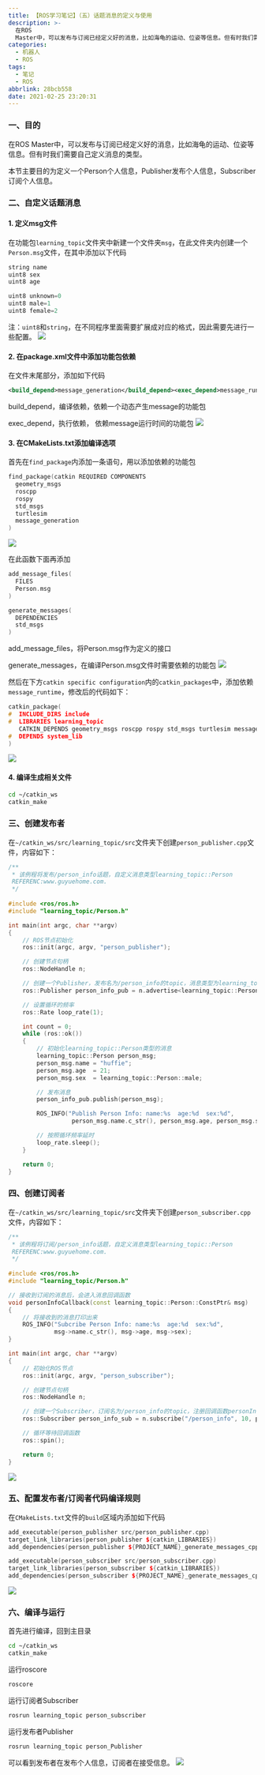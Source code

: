 ```yaml
---
title: 【ROS学习笔记】（五）话题消息的定义与使用
description: >-
  在ROS
  Master中，可以发布与订阅已经定义好的消息，比如海龟的运动、位姿等信息。但有时我们需要自己定义消息的类型。本节主要目的为定义一个Person个人信息，Publisher发布个人信息，Subscriber订阅个人信息。
categories:
  - 机器人
  - ROS
tags:
  - 笔记
  - ROS
abbrlink: 28bcb558
date: 2021-02-25 23:20:31
---
```


### 一、目的

在ROS Master中，可以发布与订阅已经定义好的消息，比如海龟的运动、位姿等信息。但有时我们需要自己定义消息的类型。

本节主要目的为定义一个Person个人信息，Publisher发布个人信息，Subscriber订阅个人信息。

### 二、自定义话题消息

#### 1. 定义msg文件

在功能包`learning_topic`文件夹中新建一个文件夹`msg`，在此文件夹内创建一个`Person.msg`文件，在其中添加以下代码

```c
string name
uint8 sex
uint8 age

uint8 unknown=0
uint8 male=1
uint8 female=2
```

注：`uint8`和`string`，在不同程序里面需要扩展成对应的格式，因此需要先进行一些配置。
![](https://img.mahaofei.com/img/202112231649673-ros-notes5-1.png)

#### 2. 在package.xml文件中添加功能包依赖

在文件末尾部分，添加如下代码

```xml
<build_depend>message_generation</build_depend><exec_depend>message_runtime</exec_depend>
```

build_depend，编译依赖，依赖一个动态产生message的功能包

exec_depend，执行依赖， 依赖message运行时间的功能包
![](https://img.mahaofei.com/img/202112231650056-ros-notes5-2.png)

#### 3. 在CMakeLists.txt添加编译选项

首先在`find_package`内添加一条语句，用以添加依赖的功能包

```c++
find_package(catkin REQUIRED COMPONENTS
  geometry_msgs
  roscpp
  rospy
  std_msgs
  turtlesim
  message_generation
)
```
![](https://img.mahaofei.com/img/202112231650566-ros-notes5-3.png)

在此函数下面再添加

```c++
add_message_files(
  FILES
  Person.msg
)

generate_messages(
  DEPENDENCIES
  std_msgs
)
```

add_message_files，将Person.msg作为定义的接口

generate_messages，在编译Person.msg文件时需要依赖的功能包
![](https://img.mahaofei.com/img/202112231650214-ros-notes5-4.png)

然后在下方`catkin specific configuration`内的`catkin_packages`中，添加依赖`message_runtime`，修改后的代码如下：

```c++
catkin_package(
#  INCLUDE_DIRS include
#  LIBRARIES learning_topic
   CATKIN_DEPENDS geometry_msgs roscpp rospy std_msgs turtlesim message_runtime
#  DEPENDS system_lib
)
```
![](https://img.mahaofei.com/img/202112231650548-ros-notes5-5.png)

#### 4. 编译生成相关文件

```bash
cd ~/catkin_ws
catkin_make
```

### 三、创建发布者

在`~/catkin_ws/src/learning_topic/src`文件夹下创建`person_publisher.cpp`文件，内容如下：

```c++
/**
 * 该例程将发布/person_info话题，自定义消息类型learning_topic::Person
 REFERENC:www.guyuehome.com.
 */
 
#include <ros/ros.h>
#include "learning_topic/Person.h"

int main(int argc, char **argv)
{
    // ROS节点初始化
    ros::init(argc, argv, "person_publisher");

    // 创建节点句柄
    ros::NodeHandle n;

    // 创建一个Publisher，发布名为/person_info的topic，消息类型为learning_topic::Person，队列长度10
    ros::Publisher person_info_pub = n.advertise<learning_topic::Person>("/person_info", 10);

    // 设置循环的频率
    ros::Rate loop_rate(1);

    int count = 0;
    while (ros::ok())
    {
        // 初始化learning_topic::Person类型的消息
    	learning_topic::Person person_msg;
		person_msg.name = "huffie";
		person_msg.age  = 21;
		person_msg.sex  = learning_topic::Person::male;

        // 发布消息
		person_info_pub.publish(person_msg);

       	ROS_INFO("Publish Person Info: name:%s  age:%d  sex:%d", 
				  person_msg.name.c_str(), person_msg.age, person_msg.sex);

        // 按照循环频率延时
        loop_rate.sleep();
    }

    return 0;
}
```

### 四、创建订阅者

在`~/catkin_ws/src/learning_topic/src`文件夹下创建`person_subscriber.cpp`文件，内容如下：

```c++
/**
 * 该例程将订阅/person_info话题，自定义消息类型learning_topic::Person
 REFERENC:www.guyuehome.com.
 */
 
#include <ros/ros.h>
#include "learning_topic/Person.h"

// 接收到订阅的消息后，会进入消息回调函数
void personInfoCallback(const learning_topic::Person::ConstPtr& msg)
{
    // 将接收到的消息打印出来
    ROS_INFO("Subcribe Person Info: name:%s  age:%d  sex:%d", 
			 msg->name.c_str(), msg->age, msg->sex);
}

int main(int argc, char **argv)
{
    // 初始化ROS节点
    ros::init(argc, argv, "person_subscriber");

    // 创建节点句柄
    ros::NodeHandle n;

    // 创建一个Subscriber，订阅名为/person_info的topic，注册回调函数personInfoCallback
    ros::Subscriber person_info_sub = n.subscribe("/person_info", 10, personInfoCallback);

    // 循环等待回调函数
    ros::spin();

    return 0;
}
```
![](https://img.mahaofei.com/img/202112231651965-ros-notes5-6.png)

### 五、配置发布者/订阅者代码编译规则

在`CMakeLists.txt`文件的`build`区域内添加如下代码

```C++
add_executable(person_publisher src/person_publisher.cpp)
target_link_libraries(person_publisher ${catkin_LIBRARIES})
add_dependencies(person_publisher ${PROJECT_NAME}_generate_messages_cpp)

add_executable(person_subscriber src/person_subscriber.cpp)
target_link_libraries(person_subscriber ${catkin_LIBRARIES})
add_dependencies(person_subscriber ${PROJECT_NAME}_generate_messages_cpp)
```
![](https://img.mahaofei.com/img/202112231651308-ros-notes5-7.png)

### 六、编译与运行

首先进行编译，回到主目录

```bash
cd ~/catkin_ws
catkin_make
```

运行roscore

```bash
roscore
```

运行订阅者Subscriber

```bash
rosrun learning_topic person_subscriber
```

运行发布者Publisher

```bash
rosrun learning_topic person_Publisher
```

可以看到发布者在发布个人信息，订阅者在接受信息。
![](https://img.mahaofei.com/img/202112231651808-ros-notes5-8.png)